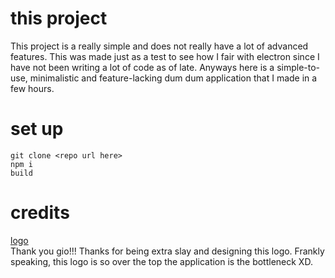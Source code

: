 # this project
This project is a really simple and does not really have a lot of advanced features. This was made just as a test to see how I fair with electron since I have not been writing a lot of code as of late. Anyways here is a simple-to-use, minimalistic and feature-lacking dum dum application that I made in a few hours.

# set up
```
git clone <repo url here>
npm i
build
```

# credits
[logo](https://www.instagram.com/imnot_eliana/)                 
Thank you gio!!! Thanks for being extra slay and designing this logo. Frankly speaking, this logo is so over the top the application is the bottleneck XD.
